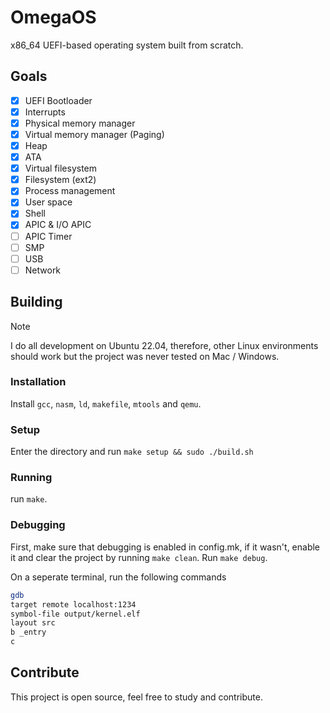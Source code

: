 # OmegaOS
x86_64 UEFI-based operating system built from scratch.

## Goals
- [x] UEFI Bootloader
- [x] Interrupts
- [x] Physical memory manager
- [x] Virtual memory manager (Paging)
- [x] Heap
- [x] ATA
- [x] Virtual filesystem
- [x] Filesystem (ext2)
- [x] Process management
- [x] User space
- [x] Shell
- [x] APIC & I/O APIC
- [ ] APIC Timer
- [ ] SMP
- [ ] USB
- [ ] Network

## Building
> [!NOTE]
> I do all development on Ubuntu 22.04, therefore, other Linux environments should work but the project was never tested on Mac / Windows.

### Installation
Install `gcc`, `nasm`, `ld`, `makefile`, `mtools` and `qemu`.

### Setup
Enter the directory and run ```make setup && sudo ./build.sh```

### Running
run `make`.

### Debugging
First, make sure that debugging is enabled in config.mk, if it wasn't, enable it and clear the project by running ```make clean```.
Run ```make debug```.

On a seperate terminal, run the following commands
```bash
gdb
target remote localhost:1234
symbol-file output/kernel.elf
layout src
b _entry
c
```

## Contribute
This project is open source, feel free to study and contribute.